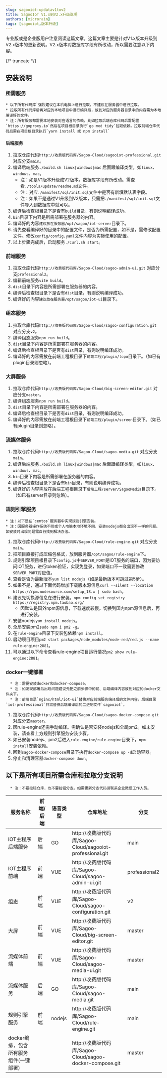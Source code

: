 ```yaml
---
slug: sagooiot-updatav1tov2
title: SagooIoT V1.x到V2.x升级说明
authors: [microrain]
tags: [sagooiot,版本升级]
---
```


专业版或是企业版用户注意阅读这篇文章，这篇文章主要是针对V1.x版本升级到V2.x版本的更新说明。V2.x版本对数据库字段有所改动，所以需要注意以下内容。

{/* truncate */}
## 安装说明

### 所需服务
    * 以下所有代码库`强烈建议在本机电脑上进行拉取。不建议在服务器中进行拉取。
    * 拉取所有代码库后再对应的本地项目中进行编译后，放到对应的服务器目录中的内容需为本地编译好的文件。
    * 注：所有服务都需要本地安装对应语言的依赖。比如拉取后端仓库代码后需配置`https://goproxy.io`然后在项目根目录执行`go mod tidy`拉取依赖。拉取前端仓库代码后需在项目根目录执行`yarn install 或 npm install`

#### 后端服务
1. 拉取仓库代码`http://收费版代码库/Sagoo-Cloud/sagooiot-professional.git` 对应分支`main`。
2. 编译后端服务`./build.sh linux|windows|mac` 后面跟编译类型，如`linux`、`windows`、`mac`。
    * 注：如是V1版本升级成V2版本。数据库字段有所改动。需查看`./tools/update/readme.md`文件。
    * 注：对应`./manifest/sql/init.sql`文件中是否有新填默认表字段。
    * 注：如果不是通过V1升级到V2版本，只需把`./manifest/sql/init.sql`文件导入到数据库中就可以。
3. 编译后检查根目录下是否有`build`目录，有则说明编译成功。
4. `bin`目录下内容是所需部署在服务器的内容。
5. 编译好的内容`建议放在服务器/opt/sagoo/iot-server`目录下。
6. 请先查看编译好的目录中的配置文件，是否为所需配置，如不是，需修改配置文件。修改`config/config.yaml`文件内容为实际使用的配置。
7. 以上步骤完成后，启动服务`./curl.sh start`。

### 前端服务
1. 拉取仓库代码`http://收费版代码库/Sagoo-Cloud/sagoo-admin-ui.git` 对应分支`professional2`。
2. 编辑前端服务`vite build`。
3. `dist`目录下内容是所需部署在服务器的内容。
4. 编译后检查根目录下是否有`dist`目录，有则说明编译成功。
5. 编译好的内容`建议放在服务器/opt/sagoo/iot-ui`目录下。

### 组态服务
1. 拉取仓库代码`http://收费版代码库/Sagoo-Cloud/sagoo-configuration.git` 对应分支`v2`。
2. 编译组态服务`npm run build`。
3. `dist`目录下内容是所需部署在服务器的内容。
4. 编译后检查根目录下是否有`dist`目录，有则说明编译成功。
5. 编译好的内容需放在前端工程根目录下`前端工程/plugin/topo`目录下。（如已有plugin目录则忽略）。

### 大屏服务
1. 拉取仓库代码`http://收费版代码库/Sagoo-Cloud/big-screen-editor.git` 对应分支`master`。
2. 编译组态服务`npm run build`。
3. `dist`目录下内容是所需部署在服务器的内容。
4. 编译后检查根目录下是否有`dist`目录，有则说明编译成功。
5. 编译好的内容需放在前端工程根目录下`前端工程/plugin/screen`目录下。（如已有plugin目录则忽略）。

### 流媒体服务
1. 拉取仓库代码`http://收费版代码库/Sagoo-Cloud/sagoo-media.git` 对应分支`main`。
2. 编译后端服务`./build.sh linux|windows|mac` 后面跟编译类型，如`linux`、`windows`、`mac`。
3. `bin`目录下内容是所需部署在服务器的内容。
4. 编译后检查根目录下是否有`bin`目录，有则说明编译成功。
5. 编译好的内容需放在后端工程根目录下`后端工程/server/SagooMedia`目录下。（如已有server目录则忽略）。

### 规则引擎服务
    * 注：以下是在`centos`服务器中实现规则引擎安装。
    * 注：因服务器操作系统不同或个人电脑本地环境不同，安装nodejs都会出现不一样的问题。如安装时出现问题需自行找到解决办法。
1. 拉取仓库代码`http://收费版代码库/Sagoo-Cloud/rule-engine.git` 对应分支`main`。
2. 把项目直接打成压缩包格式，放到服务器`/opt/sagoo/rule-engine`下。
3. 规则引擎项目根目录下`config.js`中`SERVER_PORT`是IOT服务的端口，因为要访问IOT服务，进行token验证，实现免登录，如果端口不一致需要修改`SERVER_PORT`对应值。
4. 查看是否为最新版本`yum list nodejs`（如是最新版本可跳过第5步）。
5. 如果不是，通过下面代码增加下载版本源信息`curl --silent --location https://rpm.nodesource.com/setup_18.x | sudo bash`。
6. 建议先切换源信息在进行安装。`npm config set registry https://registry.npm.taobao.org/`
    * 因默认是国外npm源信息，下载速度较慢。切换到国内npm源信息后，再进行安装。
7. 安装nodejs`yum install nodejs`。
8. 全局安装pm2`sudo npm i pm2 -g`。
9. 在`rule-engine`目录下安装包依赖`npm install`。
10. 启动项目项目`pm2 start packages/node_modules/node-red/red.js --name rule-engine:2881`。
11. 可以通过以下命令查看rule-engine项目运行情况`pm2 show rule-engine:2881`。

### docker一键部署
      * 注：需要安装docker和docker-compose。
      * 注：如发现部署后出现问题建议先把之前步骤中的前、后端编译内容放到对应的docker文件夹下。
      * 注：前端目录`nginx/html/iot-ui`替换对应前端服务编译后的文件内容。后端目录`iot-professional`只需替换后端编译后的二进制文件`sagooiot`。
1. 拉取仓库代码`http://收费版代码库/Sagoo-Cloud/sagoo-docker-compose.git` 对应分支`master`。
2. 因rule-engine还需手动编译。需确认是否安装nodejs和全局pm2。如未安装，请查看上方规则引擎服务安装步骤。
3. 如已安装nodejs、pm2后进入`rule-engine/rule-engine`目录下，`npm install`安装依赖。
4. 回到`sagoo-docker-compose`目录下执行`docker-compose up -d`启动容器。
5. 停止和清理容器`docker-compose down`。


## 以下是所有项目所需仓库和拉取分支说明

      * 注：不要拉错仓库，也不要拉错分支。如需更新分支代码请联系企业微信工作人员。

| 服务名称     | 前端/后端 | 语言类型   | 仓库地址 | 分支            | 
|----------|----|--------|-----|---------------|
| IOT主程序后端服务 | 后端 | GO     | http://收费版代码库/Sagoo-Cloud/sagooiot-professional.git | main          |
| IOT主程序前端 | 前端 | VUE    | http://收费版代码库/Sagoo-Cloud/sagoo-admin-ui.git | professional2 |
| 组态 | 前端 | VUE    | http://收费版代码库/Sagoo-Cloud/sagoo-configuration.git | v2            |
| 大屏 | 前端 | VUE    | http://收费版代码库/Sagoo-Cloud/big-screen-editor.git | master        |
| 流媒体前端 | 前端 | VUE    | http://收费版代码库/Sagoo-Cloud/sagoo-media-ui.git | master        |
| 流媒体服务 | 后端 | GO     | http://收费版代码库/Sagoo-Cloud/sagoo-media.git | main          |
| 规则引擎服务 | 前端 | nodejs | http://收费版代码库/Sagoo-Cloud/rule-engine.git | main          |
| docker编排，包含所有服务组件(一键部署) |    |  | http://收费版代码库/Sagoo-Cloud/sagoo-docker-compose.git | master        |

